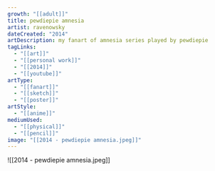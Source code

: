 ```yaml
---
growth: "[[adult]]"
title: pewdiepie amnesia
artist: ravenowsky
dateCreated: "2014"
artDescription: my fanart of amnesia series played by pewdiepie
tagLinks:
  - "[[art]]"
  - "[[personal work]]"
  - "[[2014]]"
  - "[[youtube]]"
artType:
  - "[[fanart]]"
  - "[[sketch]]"
  - "[[poster]]"
artStyle:
  - "[[anime]]"
mediumUsed:
  - "[[physical]]"
  - "[[pencil]]"
image: "[[2014 - pewdiepie amnesia.jpeg]]"
---
```

![[2014 - pewdiepie amnesia.jpeg]]